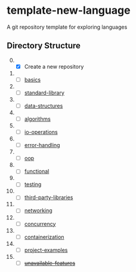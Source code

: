 # template-new-language
A git repository template for exploring languages

## Directory Structure
0. - [x] Create a new repository
1. - [ ] [basics](./basics/README.md)
2. - [ ] [standard-library](./standard-library/README.md)
3. - [ ] [data-structures](./data-structures/README.md)
4. - [ ] [algorithms](./algorithms/README.md)
5. - [ ] [io-operations](./io-operations/README.md)
6. - [ ] [error-handling](./error-handling/README.md)
7. - [ ] [oop](./oop/README.md)
8. - [ ] [functional](./functional/README.md)
9. - [ ] [testing](./testing/README.md)
10. - [ ] [third-party-libraries](./third-party-libraries/README.md)
11. - [ ] [networking](./networking/README.md)
12. - [ ] [concurrency](./concurrency/README.md)
13. - [ ] [containerization](./containerization/README.md)
14. - [ ] [project-examples](./project-examples/README.md)
15. - [ ] ~~[unavailable-features](./unavailable-features/README.md)~~
